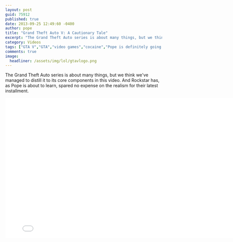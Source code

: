 ```yaml
---
layout: post
guid: 75912
published: true
date: 2013-09-25 12:49:60 -0400
author: pope
title: "Grand Theft Auto V: A Cautionary Tale"
excerpt: "The Grand Theft Auto series is about many things, but we think we\'ve managed to distill it to its core components in this video. And Rockstar has, as Pope is about to learn, spared no expense on the realism for their latest installment. "
category: Videos
tags: ["GTA V","GTA","video games","cocaine","Pope is definitely going to prison this time","RUN","awkwardly long hallways","realistic shipping methods","Joe Biden"]
comments: true 
image:
  headliner: /assets/img/lol/gtavlogo.png
---
```


The Grand Theft Auto series is about many things, but we think we've managed to distill it to its core components in this video. And Rockstar has, as Pope is about to learn, spared no expense on the realism for their latest installment.

<iframe width="800" height="450" src="//www.youtube.com/embed/QPal_wQHMB0" frameborder="0" allowfullscreen=""></iframe>